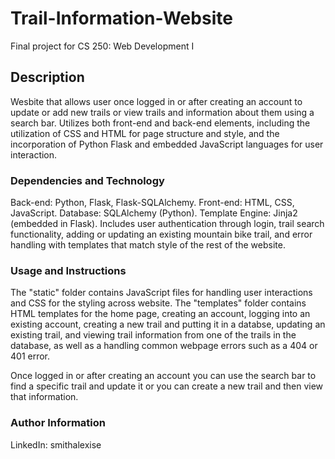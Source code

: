 # Trail-Information-Website
Final project for CS 250: Web Development I

## Description

Wesbite that allows user once logged in or after creating an account to update or add new trails or view trails and information about them using a search bar. Utilizes both front-end and back-end elements, including the utilization of CSS and HTML for page structure and style, and the incorporation of Python Flask and embedded JavaScript languages for user interaction.

### Dependencies and Technology

Back-end: Python, Flask, Flask-SQLAlchemy.
Front-end: HTML, CSS, JavaScript.
Database: SQLAlchemy (Python).
Template Engine: Jinja2 (embedded in Flask).
Includes user authentication through login, trail search functionality, adding or updating an existing mountain bike trail, and error handling with templates that match style of the rest of the website. 

### Usage and Instructions

The "static" folder contains JavaScript files for handling user interactions and CSS for the styling across website.
The "templates" folder contains HTML templates for the home page, creating an account, logging into an existing account, creating a new trail and putting it in a databse, updating an existing trail, and viewing trail information from one of the trails in the database, as well as a handling common webpage errors such as a 404 or 401 error.

Once logged in or after creating an account you can use the search bar to find a specific trail and update it or you can create a new trail and then view that information. 

### Author Information

LinkedIn: smithalexise

